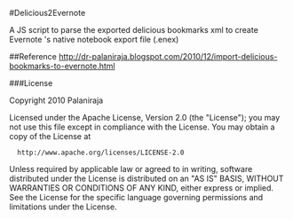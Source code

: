 #Delicious2Evernote

A JS script to parse the exported delicious bookmarks xml to create Evernote 's native notebook export file (.enex)

##Reference
http://dr-palaniraja.blogspot.com/2010/12/import-delicious-bookmarks-to-evernote.html


###License

Copyright 2010 Palaniraja

  Licensed under the Apache License, Version 2.0 (the "License");
  you may not use this file except in compliance with the License.
  You may obtain a copy of the License at

      http://www.apache.org/licenses/LICENSE-2.0

  Unless required by applicable law or agreed to in writing, software
  distributed under the License is distributed on an "AS IS" BASIS,
  WITHOUT WARRANTIES OR CONDITIONS OF ANY KIND, either express or implied.
  See the License for the specific language governing permissions and
  limitations under the License.
